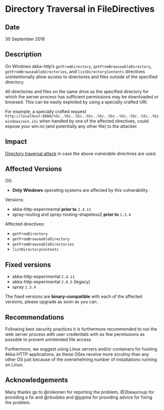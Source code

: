 # Directory Traversal in FileDirectives

## Date

30 September 2016

## Description

On Windows akka-http’s `getFromDirectory`, `getFromBrowseableDirectory`, `getFromBrowseableDirectories`, 
and `listDirectoryContents` directives unintentionally allow access to directories and files outside of 
the specified directory. 

All directories and files on the same drive as the specified directory for which the server process has 
sufficient permissions may be downloaded or browsed. This can be easily exploited by using a specially 
crafted URI. 

For example, a specially crafted request `http://localhost:8080/%5c..%5c..%5c..%5c..%5c..%5c..%5c..%5c..%5c..%5cwindows/win.ini` 
when handled by one of the affected directives, could expose your win.ini (and potentially any other file) to the attacker.

## Impact

[Directory traversal attack](https://en.wikipedia.org/wiki/Directory_traversal_attack) in case the above vulnerable directives are used.

## Affected Versions

OS: 

- **Only Windows** operating systems are affected by this vulnerability.

Versions:

- akka-http-experimental **prior to** `2.4.11`
- spray-routing and spray-routing-shapeless2 **prior to** `1.3.4`

Affected directives:
 
- `getFromDirectory`
- `getFromBrowseableDirectory`
- `getFromBrowseableDirectories`
- `listDirectoryContents`

## Fixed versions

- akka-http-experimental `2.4.11`
- akka-http-experimental `2.0.5` (legacy)
- spray `1.3.4`

The fixed versions are **binary-compatible** with each of the affected versions, please upgrade as soon as you can.

## Recommendations

Following best security practices it is furthermore recommended to run the web server 
process with user credentials with as few permissions as possible to prevent unintended file access.  

Furthermore, we suggest using Linux servers and/or containers for hosting Akka HTTP applications, 
as these OSes receive more scrutiny than any other OS just because of the overwhelming number of 
installations running on Linux.

## Acknowledgements

Many thanks go to @roikonen for reporting the problem, @2beaucoup for providing a fix and @rbudzko 
and @jypma for providing advice for fixing the problem.
